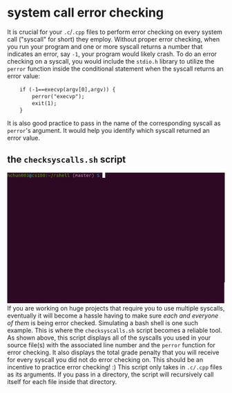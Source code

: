 # system call error checking

It is crucial for your `.c`/`.cpp` files to perform error checking on every system call ("syscall" for short) they employ.
Without proper error checking, when you run your program and one or more syscall returns a number that indicates an error,
say `-1`, your program would likely crash.
To do an error checking on a syscall, you would include the `stdio.h` library to utilize the `perror` function inside the conditional statement when the syscall returns an error value:
```
	if (-1==execvp(argv[0],argv)) {
		perror("execvp");
		exit(1);
	}
```
It is also good practice to pass in the name of the corresponding syscall as `perror`'s argument.
It would help you identify which syscall returned an error value.

## the `checksyscalls.sh` script
![checksyscalls.gif](img/checksyscalls.gif)
If you are working on huge projects that require you to use multiple syscalls,
eventually it will become a hassle having to make sure *each and everyone of them* is being error checked.
Simulating a bash shell is one such example.
This is where the `checksyscalls.sh` script becomes a reliable tool.
As shown above, this script displays all of the syscalls you used in your source file(s) with the associated line number and the `perror` function for error checking.
It also displays the total grade penalty that you will receive for every syscall you did not do error checking on.
This should be an incentive to practice error checking! :)
This script only takes in `.c/.cpp` files as its arguments.
If you pass in a directory, the script will recursively call itself for each file inside that directory.
